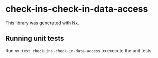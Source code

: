 # check-ins-check-in-data-access

This library was generated with [Nx](https://nx.dev).

## Running unit tests

Run `nx test check-ins-check-in-data-access` to execute the unit tests.
